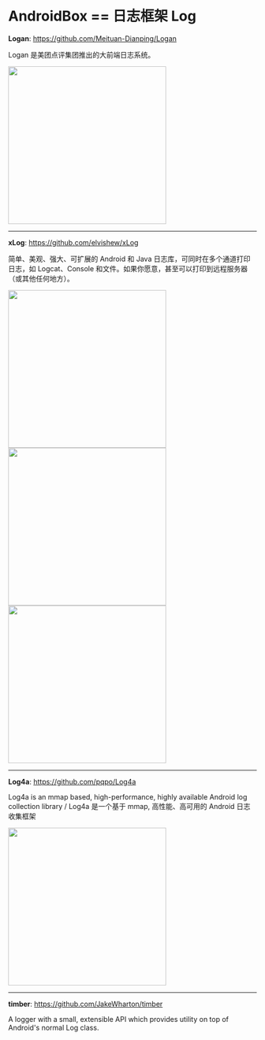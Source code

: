


# AndroidBox == 日志框架  Log


**Logan**: https://github.com/Meituan-Dianping/Logan

Logan 是美团点评集团推出的大前端日志系统。

<img src="https://camo.githubusercontent.com/d09852d38b3bb656dc4313848b5741fc52254169/68747470733a2f2f6d73732d73686f6e2e73616e6b7561692e636f6d2f76312f6d73735f37643663643834623532643534333234386262623733346162643339326539612f6c6f67616e2d6f70656e2d736f757263652f6c6f67616e5f617263682e706e67" width="320" />

---

**xLog**: https://github.com/elvishew/xLog

简单、美观、强大、可扩展的 Android 和 Java 日志库，可同时在多个通道打印日志，如 Logcat、Console 和文件。如果你愿意，甚至可以打印到远程服务器（或其他任何地方）。

<img src="https://github.com/elvishew/XLog/raw/master/images/classic_log.png" width="320" />

<img src="https://github.com/elvishew/XLog/raw/master/images/restful_request.png" width="320" />

<img src="https://github.com/elvishew/XLog/raw/master/images/log_files.png" width="320" />


---

**Log4a**: https://github.com/pqpo/Log4a

Log4a is an mmap based, high-performance, highly available Android log collection library / Log4a 是一个基于 mmap, 高性能、高可用的 Android 日志收集框架 

<img src="https://github.com/pqpo/Log4a/raw/master/art/pixel1.jpg" width="320" />

---

**timber**: https://github.com/JakeWharton/timber

A logger with a small, extensible API which provides utility on top of Android's normal Log class.


